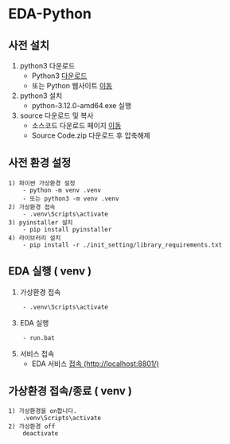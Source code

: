 # EDA-Python


## 사전 설치
1) python3 다운로드
	- Python3 [다운로드](https://github.com/abcseagrs/EDAPython/releases/download/v1.0/python-3.12.0-amd64.exe)
	- 또는 Python 웹사이트 [이동](https://www.python.org/downloads/)
2) python3 설치
	- python-3.12.0-amd64.exe 실행
3) source 다운로드 및 복사
	- 소스코드 다운로드 페이지 [이동](https://github.com/abcseagrs/EDAPython/releases)
	- Source Code.zip 다운로드 후 압축해제


## 사전 환경 설정
```
1) 파이썬 가상환경 설정
	- python -m venv .venv
	- 또는 python3 -m venv .venv
2) 가상환경 접속
	- .venv\Scripts\activate
3) pyinstaller 설치
	- pip install pyinstaller
4) 라이브러리 설치
	- pip install -r ./init_setting/library_requirements.txt
```


## EDA 실행 ( venv )
1) 가상환경 접속
```
	- .venv\Scripts\activate
```
3) EDA 실행
```
	- run.bat
```
5) 서비스 접속
	- EDA 서비스 [접속 (http://localhost:8801/)](http://localhost:8801/)



## 가상환경 접속/종료 ( venv )
```
1) 가상환경을 on합니다.
	.venv\Scripts\activate
2) 가상환경 off
	deactivate
```
